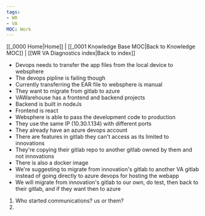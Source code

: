```yaml
---
tags:
- WR
- VA
MOC: Work
---
```

[[_0000 Home|Home]] | [[_0001 Knowledge Base MOC|Back to Knowledge MOC]] | [[WR VA Diagnostics index|Back to index]]
- Devops needs to transfer the app files from the local device to websphere
- The devops pipline is failing though
- Currently transferring the EAR file to websphere is manual
- They want to migrate from gitlab to azure
- VAWarehouse has a frontend and backend projects
- Backend is built in nodeJs
- Frontend is react
- Websphere is able to pass the development code to production
- They use the same IP (10.30.1.134) with different ports
- They already have an azure devops account
- There are features in gitlab they can't access as its limited to innovations
- They're copying their gitlab repo to another gitlab owned by them and not innovations
- There is also a docker image
- We're suggesting to migrate from innovation's gitlab to another VA gitlab instead of going directly to azure devops for hosting the webapp
- We will migrate from innovation's gitlab to our own, do test, then back to their gitlab, and if they want then to azure



1. Who started communications? us or them?
2. 